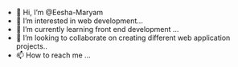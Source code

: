 - 👋 Hi, I’m @Eesha-Maryam
- 👀 I’m interested in web development...
- 🌱 I’m currently learning front end development ...
- 💞️ I’m looking to collaborate on creating different web application projects..
- 📫 How to reach me ...

<!---
Eesha-Maryam/Eesha-Maryam is a ✨ special ✨ repository because its `README.md` (this file) appears on your GitHub profile.
You can click the Preview link to take a look at your changes.
--->
